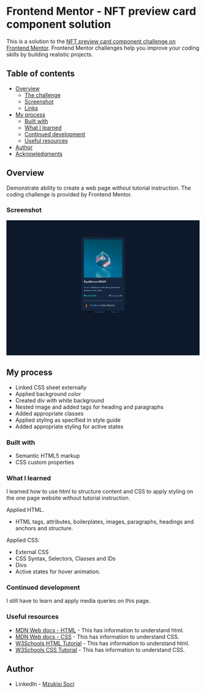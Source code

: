 # Frontend Mentor - NFT preview card component solution

This is a solution to the [NFT preview card component challenge on Frontend Mentor](https://www.frontendmentor.io/challenges/nft-preview-card-component-SbdUL_w0U). Frontend Mentor challenges help you improve your coding skills by building realistic projects.

## Table of contents

- [Overview](#overview)
  - [The challenge](#the-challenge)
  - [Screenshot](#screenshot)
  - [Links](#links)
- [My process](#my-process)
  - [Built with](#built-with)
  - [What I learned](#what-i-learned)
  - [Continued development](#continued-development)
  - [Useful resources](#useful-resources)
- [Author](#author)
- [Acknowledgments](#acknowledgments)

## Overview

Demonstrate ability to create a web page without tutorial instruction. The coding challenge is provided by Frontend Mentor.

### Screenshot

![](./design/my-solution-desktop-preview.jpg)

## My process

- Linked CSS sheet externally
- Applied background color
- Created div with white background
- Nested image and added tags for heading and paragraphs
- Added appropriate classes
- Applied styling as specified in style guide
- Added appropriate styling for active states

### Built with

- Semantic HTML5 markup
- CSS custom properties

### What I learned

I learned how to use html to structure content and CSS to apply styling on the one page website without tutorial instruction.

Applied HTML.
- HTML tags, attributes, boilerplates, images, paragraphs, headings and anchors and structure.

Applied CSS:
- External CSS
- CSS Syntax, Selectors, Classes and IDs
- Divs
- Active states for hover animation.

### Continued development

I still have to learn and apply media queries on this page.

### Useful resources

- [MDN Web docs - HTML](https://developer.mozilla.org/en-US/docs/Web/HTML) - This has information to understand html.
- [MDN Web docs - CSS](https://developer.mozilla.org/en-US/docs/Web/CSS) - This has information to understand CSS.
- [W3Schools HTML Tutorial](https://www.w3schools.com/html/) - This has information to understand html.
- [W3Schools CSS Tutorial](https://www.w3schools.com/css/) - This has information to understand CSS.

## Author

- LinkedIn - [Mzukisi Soci](https://www.linkedin.com/in/mzukisi-soci-308521140/)
